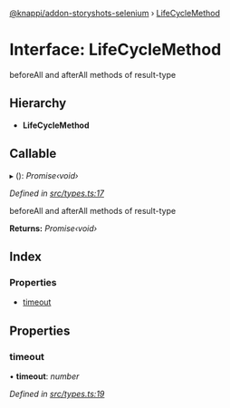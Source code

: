 [@knappi/addon-storyshots-selenium](../README.md) ›
[LifeCycleMethod](lifecyclemethod.md)

# Interface: LifeCycleMethod

beforeAll and afterAll methods of result-type

## Hierarchy

- **LifeCycleMethod**

## Callable

▸ (): _Promise‹void›_

_Defined in
[src/types.ts:17](https://github.com/nknapp/addons-storyshots-selenium/blob/master/src/types.ts#L17)_

beforeAll and afterAll methods of result-type

**Returns:** _Promise‹void›_

## Index

### Properties

- [timeout](lifecyclemethod.md#timeout)

## Properties

### timeout

• **timeout**: _number_

_Defined in
[src/types.ts:19](https://github.com/nknapp/addons-storyshots-selenium/blob/master/src/types.ts#L19)_
